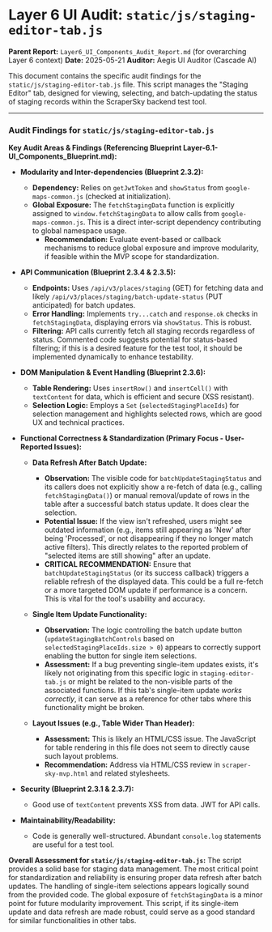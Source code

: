 # Layer 6 UI Audit: `static/js/staging-editor-tab.js`

**Parent Report:** `Layer6_UI_Components_Audit_Report.md` (for overarching Layer 6 context)
**Date:** 2025-05-21
**Auditor:** Aegis UI Auditor (Cascade AI)

This document contains the specific audit findings for the `static/js/staging-editor-tab.js` file. This script manages the "Staging Editor" tab, designed for viewing, selecting, and batch-updating the status of staging records within the ScraperSky backend test tool.

---

### Audit Findings for `static/js/staging-editor-tab.js`

**Key Audit Areas & Findings (Referencing Blueprint Layer-6.1-UI_Components_Blueprint.md):**

*   **Modularity and Inter-dependencies (Blueprint 2.3.2):**
    *   **Dependency:** Relies on `getJwtToken` and `showStatus` from `google-maps-common.js` (checked at initialization).
    *   **Global Exposure:** The `fetchStagingData` function is explicitly assigned to `window.fetchStagingData` to allow calls from `google-maps-common.js`. This is a direct inter-script dependency contributing to global namespace usage.
        *   **Recommendation:** Evaluate event-based or callback mechanisms to reduce global exposure and improve modularity, if feasible within the MVP scope for standardization.

*   **API Communication (Blueprint 2.3.4 & 2.3.5):**
    *   **Endpoints:** Uses `/api/v3/places/staging` (GET) for fetching data and likely `/api/v3/places/staging/batch-update-status` (PUT anticipated) for batch updates.
    *   **Error Handling:** Implements `try...catch` and `response.ok` checks in `fetchStagingData`, displaying errors via `showStatus`. This is robust.
    *   **Filtering:** API calls currently fetch all staging records regardless of status. Commented code suggests potential for status-based filtering; if this is a desired feature for the test tool, it should be implemented dynamically to enhance testability.

*   **DOM Manipulation & Event Handling (Blueprint 2.3.6):**
    *   **Table Rendering:** Uses `insertRow()` and `insertCell()` with `textContent` for data, which is efficient and secure (XSS resistant).
    *   **Selection Logic:** Employs a `Set` (`selectedStagingPlaceIds`) for selection management and highlights selected rows, which are good UX and technical practices.

*   **Functional Correctness & Standardization (Primary Focus - User-Reported Issues):**
    *   **Data Refresh After Batch Update:**
        *   **Observation:** The visible code for `batchUpdateStagingStatus` and its callers does not explicitly show a re-fetch of data (e.g., calling `fetchStagingData()`) or manual removal/update of rows in the table after a successful batch status update. It does clear the selection.
        *   **Potential Issue:** If the view isn't refreshed, users might see outdated information (e.g., items still appearing as 'New' after being 'Processed', or not disappearing if they no longer match active filters). This directly relates to the reported problem of "selected items are still showing" after an update.
        *   **CRITICAL RECOMMENDATION:** Ensure that `batchUpdateStagingStatus` (or its success callback) triggers a reliable refresh of the displayed data. This could be a full re-fetch or a more targeted DOM update if performance is a concern. This is vital for the tool's usability and accuracy.

    *   **Single Item Update Functionality:**
        *   **Observation:** The logic controlling the batch update button (`updateStagingBatchControls` based on `selectedStagingPlaceIds.size > 0`) appears to correctly support enabling the button for single item selections.
        *   **Assessment:** If a bug preventing single-item updates exists, it's likely not originating from this specific logic in `staging-editor-tab.js` or might be related to the non-visible parts of the associated functions. If this tab's single-item update *works correctly*, it can serve as a reference for other tabs where this functionality might be broken.

    *   **Layout Issues (e.g., Table Wider Than Header):**
        *   **Assessment:** This is likely an HTML/CSS issue. The JavaScript for table rendering in this file does not seem to directly cause such layout problems.
        *   **Recommendation:** Address via HTML/CSS review in `scraper-sky-mvp.html` and related stylesheets.

*   **Security (Blueprint 2.3.1 & 2.3.7):**
    *   Good use of `textContent` prevents XSS from data. JWT for API calls.

*   **Maintainability/Readability:**
    *   Code is generally well-structured. Abundant `console.log` statements are useful for a test tool.

**Overall Assessment for `static/js/staging-editor-tab.js`:**
The script provides a solid base for staging data management. The most critical point for standardization and reliability is ensuring proper data refresh after batch updates. The handling of single-item selections appears logically sound from the provided code. The global exposure of `fetchStagingData` is a minor point for future modularity improvement. This script, if its single-item update and data refresh are made robust, could serve as a good standard for similar functionalities in other tabs.
